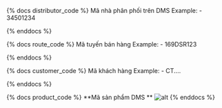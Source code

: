 {% docs distributor_code %}
Mã nhà phân phối trên DMS
Example:
    - 34501234
    
{% enddocs %}


{% docs route_code %}
Mã tuyến bán hàng
Example:
    - 169DSR123
    
{% enddocs %}


{% docs customer_code %}
Mã khách hàng
Example:
    - CT....
    
{% enddocs %}

{% docs product_code %}
**Mã sản phẩm DMS  **
![alt](https://4kwallpapers.com/images/walls/thumbs_3t/17094.jpg)
{% enddocs %}
